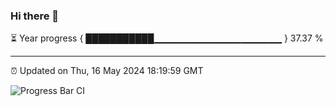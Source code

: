 ### Hi there 👋

⏳ Year progress { ███████████▁▁▁▁▁▁▁▁▁▁▁▁▁▁▁▁▁▁▁ } 37.37 %

---

⏰ Updated on Thu, 16 May 2024 18:19:59 GMT

![Progress Bar CI](https://github.com/liununu/liununu/workflows/Progress%20Bar%20CI/badge.svg)
